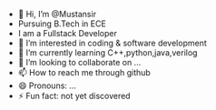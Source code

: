 - 👋 Hi, I’m @Mustansir
- Pursuing B.Tech in ECE
- I am a Fullstack Developer
- 👀 I’m interested in coding & software development
- 🌱 I’m currently learning C++,python,java,verilog
- 💞️ I’m looking to collaborate on ...
- 📫 How to reach me through github
- 😄 Pronouns: ...
- ⚡ Fun fact: not yet discovered

<!---
Mustansir-cmd/Mustansir-cmd is a ✨ special ✨ repository because its `README.md` (this file) appears on your GitHub profile.
You can click the Preview link to take a look at your changes.
--->
